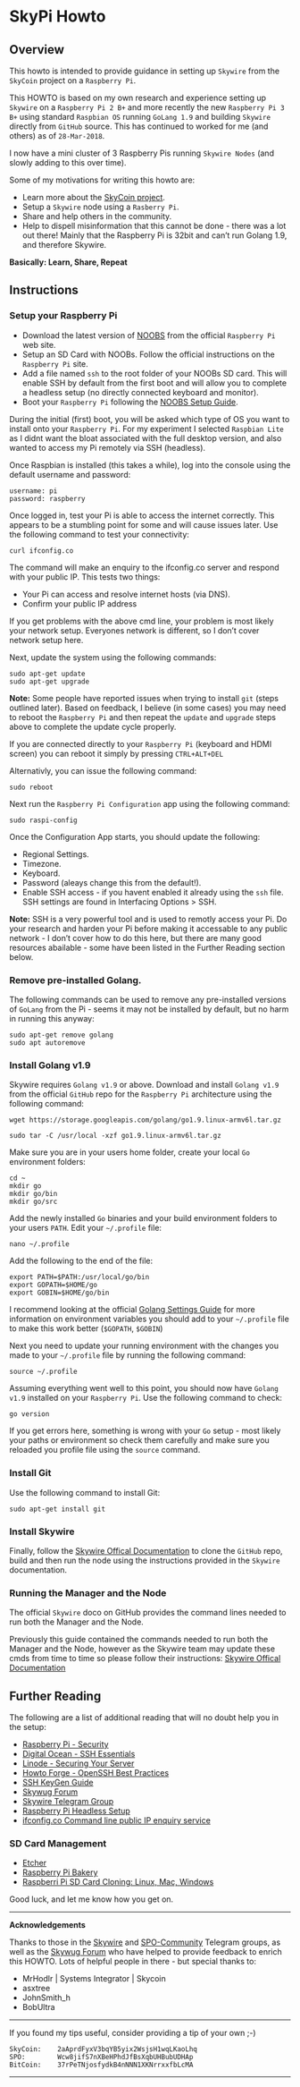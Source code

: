 # SkyPi Howto
## Overview
This howto is intended to provide guidance in setting up `Skywire` from the `SkyCoin` project on a `Raspberry Pi`.

This HOWTO is based on my own research and experience setting up `Skywire` on a `Raspberry Pi 2 B+` and more recently the new `Raspberry Pi 3 B+` using standard `Raspbian OS` running `GoLang 1.9` and building `Skywire` directly from `GitHub` source. This has continued to worked for me (and others) as of `28-Mar-2018`.

I now have a mini cluster of 3 Raspberry Pis running `Skywire Nodes` (and slowly adding to this over time).

Some of my motivations for writing this howto are:
* Learn more about the [SkyCoin project](https://github.com/skycoin).
* Setup a `Skywire` node using a `Rasberry Pi`.
* Share and help others in the community.
* Help to dispell misinformation that this cannot be done - there was a lot out there! Mainly that the Raspberry Pi is 32bit and can’t run Golang 1.9, and therefore Skywire.

**Basically: Learn, Share, Repeat**

## Instructions
### Setup your Raspberry Pi
* Download the latest version of [NOOBS](https://www.raspberrypi.org/downloads/noobs/) from the official `Raspberry Pi` web site.
* Setup an SD Card with NOOBs. Follow the official instructions on the `Raspberry Pi` site.
* Add a file named `ssh` to the root folder of your NOOBs SD card. This will enable SSH by default from the first boot and will allow you to complete a headless setup (no directly connected keyboard and monitor).  
* Boot your `Raspberry Pi` following the [NOOBS Setup Guide](https://www.raspberrypi.org/learning/software-guide/). 

During the initial (first) boot, you will be asked which type of OS you want to install onto your `Raspberry Pi`. For my experiment I selected `Raspbian Lite` as I didnt want the bloat associated with the full desktop version, and also wanted to access my Pi remotely via SSH (headless).

Once Raspbian is installed (this takes a while), log into the console using the default username and password:
```
username: pi
password: raspberry
```
Once logged in, test your Pi is able to access the internet correctly. This appears to be a stumbling point for some and will cause issues later. Use the following command to test your connectivity:
```
curl ifconfig.co
```
The command will make an enquiry to the ifconfig.co server and respond with your public IP. This tests two things:
* Your Pi can access and resolve internet hosts (via DNS).
* Confirm your public IP address

If you get problems with the above cmd line, your problem is most likely your network setup. Everyones network is different, so I don’t cover network setup here.

Next, update the system using the following commands:
```
sudo apt-get update
sudo apt-get upgrade
```
**Note:** Some people have reported issues when trying to install `git` (steps outlined later). Based on feedback, I believe (in some cases) you may need to reboot the `Raspberry Pi` and then repeat the `update` and `upgrade` steps above to complete the update cycle properly.

If you are connected directly to your `Raspberry Pi` (keyboard and HDMI screen) you can reboot it simply by pressing `CTRL+ALT+DEL`

Alternativly, you can issue the following command: 
```
sudo reboot
```

Next run the `Raspberry Pi Configuration` app using the following command:
```
sudo raspi-config
```
Once the Configuration App starts, you should update the following:
* Regional Settings.
* Timezone.
* Keyboard.
* Password (aleays change this from the default!).
* Enable SSH access - if you havent enabled it already using the `ssh` file. SSH settings
are found in Interfacing Options > SSH. 

**Note:** SSH is a very powerful tool and is used to remotly access your Pi. Do your research and harden your Pi before making it accessable to any public network - I don’t cover how to do this here, but there are many good resources abailable - some have been listed in the Further Reading section below.

### Remove pre-installed Golang.
The following commands can be used to remove any pre-installed versions of `GoLang` from the Pi - seems it may not be installed by default, but no harm in running this anyway:
```
sudo apt-get remove golang
sudo apt autoremove
```

### Install Golang v1.9
Skywire requires `Golang v1.9` or above. Download and install `Golang v1.9` from the official `GitHub` repo for the `Raspberry Pi` architecture using the following command:
```
wget https://storage.googleapis.com/golang/go1.9.linux-armv6l.tar.gz

sudo tar -C /usr/local -xzf go1.9.linux-armv6l.tar.gz
```

Make sure you are in your users home folder, create your local `Go` environment folders:
```
cd ~
mkdir go
mkdir go/bin
mkdir go/src
```

Add the newly installed `Go` binaries and your build environment folders to your users `PATH`. Edit your `~/.profile` file:
```
nano ~/.profile
```
Add the following to the end of the file:
```
export PATH=$PATH:/usr/local/go/bin
export GOPATH=$HOME/go
export GOBIN=$HOME/go/bin
```

I recommend looking at the official [Golang Settings Guide](https://github.com/golang/go/wiki/SettingGOPATH) for more information on environment variables you should add to your `~/.profile` file to make this work better (`$GOPATH`, `$GOBIN`)

Next you need to update your running environment with the changes you made to your `~/.profile` file by running the following command:
```
source ~/.profile
```

Assuming everything went well to this point, you should now have `Golang v1.9` installed on your `Raspberry Pi`. Use the following command to check:
```
go version
```
If you get errors here, something is wrong with your `Go` setup - most likely your paths or environment so check them carefully and make sure you reloaded you profile file using the `source` command.

### Install Git
Use the following command to install Git:
```
sudo apt-get install git
```
### Install Skywire
Finally, follow the  [Skywire Offical Documentation](https://github.com/skycoin/skywire/blob/master/README.md) to clone the `GitHub` repo, build and then run the node using the instructions provided in the `Skywire` documentation.

### Running the Manager and the Node
The official `Skywire` doco on GitHub provides the command lines needed to run both the Manager and the Node. 

Previously this guide contained the commands needed to run both the Manager and the Node, however as the Skywire team may update these cmds from time to time so please follow their instructions:
[Skywire Offical Documentation](https://github.com/skycoin/skywire/blob/master/README.md)


## Further Reading
The following are a list of additional reading that will no doubt help you in the setup:
* [Raspberry Pi - Security](https://www.raspberrypi.org/documentation/configuration/security.md)
* [Digital Ocean - SSH Essentials](https://www.digitalocean.com/community/tutorials/ssh-essentials-working-with-ssh-servers-clients-and-keys)
* [Linode - Securing Your Server](https://linode.com/docs/security/securing-your-server/)
* [Howto Forge - OpenSSH Best Practices](https://www.howtoforge.com/tutorial/openssh-security-best-practices/)
* [SSH KeyGen Guide](https://www.ssh.com/ssh/keygen/)
* [Skywug Forum](https://skywug.net/)
* [Skywire Telegram Group](https://t.me/skywire)
* [Raspberry Pi Headless Setup](http://www.circuitbasics.com/raspberry-pi-basics-setup-without-monitor-keyboard-headless-mode/)
* [ifconfig.co Command line public IP enquiry service](https://ifconfig.co/)

### SD Card Management
* [Etcher](https://etcher.io/)
* [Raspberry Pi Bakery](http://www.pibakery.org/index.html)
* [Raspberri Pi SD Card Cloning: Linux, Mac, Windows](https://beebom.com/how-clone-raspberry-pi-sd-card-windows-linux-macos/)

Good luck, and let me know how you get on.

***
**Acknowledgements**

Thanks to those in the [Skywire](https://t.me/skywire) and [SPO-Community](https://t.me/WeAreSPACO) Telegram groups, as well as the [Skywug Forum](https://skywug.net/) who have helped to provide feedback to enrich this HOWTO. Lots of helpful people in there - but special thanks to:
* MrHodlr | Systems Integrator | Skycoin
* asxtree
* JohnSmith_h
* BobUltra

***
If you found my tips useful, consider providing a tip of your own ;-)
```
SkyCoin:    2aAprdFyxV3bqYB5yix2WsjsH1wqLKaoLhq
SPO:        Wcw8jifS7nXBeHPhdJfBsXqbUHBubUDHAp
BitCoin:    37rPeTNjosfydkB4nNNN1XKNrrxxfbLcMA
```
***